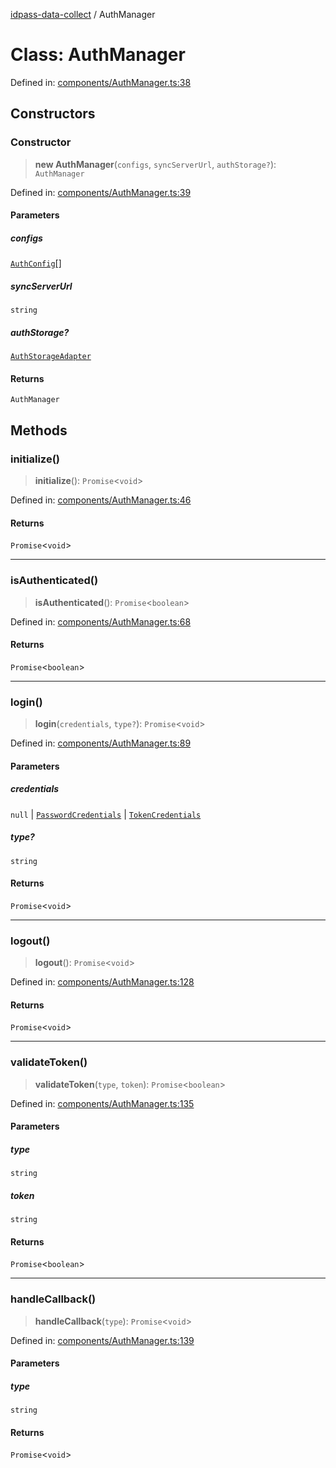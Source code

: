 [idpass-data-collect](../index.md) / AuthManager

# Class: AuthManager

Defined in: [components/AuthManager.ts:38](https://github.com/idpass/idpass-data-collect/blob/main/packages/datacollect/src/components/AuthManager.ts#L38)

## Constructors

### Constructor

> **new AuthManager**(`configs`, `syncServerUrl`, `authStorage?`): `AuthManager`

Defined in: [components/AuthManager.ts:39](https://github.com/idpass/idpass-data-collect/blob/main/packages/datacollect/src/components/AuthManager.ts#L39)

#### Parameters

##### configs

[`AuthConfig`](../interfaces/AuthConfig.md)[]

##### syncServerUrl

`string`

##### authStorage?

[`AuthStorageAdapter`](../interfaces/AuthStorageAdapter.md)

#### Returns

`AuthManager`

## Methods

### initialize()

> **initialize**(): `Promise`\<`void`\>

Defined in: [components/AuthManager.ts:46](https://github.com/idpass/idpass-data-collect/blob/main/packages/datacollect/src/components/AuthManager.ts#L46)

#### Returns

`Promise`\<`void`\>

***

### isAuthenticated()

> **isAuthenticated**(): `Promise`\<`boolean`\>

Defined in: [components/AuthManager.ts:68](https://github.com/idpass/idpass-data-collect/blob/main/packages/datacollect/src/components/AuthManager.ts#L68)

#### Returns

`Promise`\<`boolean`\>

***

### login()

> **login**(`credentials`, `type?`): `Promise`\<`void`\>

Defined in: [components/AuthManager.ts:89](https://github.com/idpass/idpass-data-collect/blob/main/packages/datacollect/src/components/AuthManager.ts#L89)

#### Parameters

##### credentials

`null` | [`PasswordCredentials`](../interfaces/PasswordCredentials.md) | [`TokenCredentials`](../interfaces/TokenCredentials.md)

##### type?

`string`

#### Returns

`Promise`\<`void`\>

***

### logout()

> **logout**(): `Promise`\<`void`\>

Defined in: [components/AuthManager.ts:128](https://github.com/idpass/idpass-data-collect/blob/main/packages/datacollect/src/components/AuthManager.ts#L128)

#### Returns

`Promise`\<`void`\>

***

### validateToken()

> **validateToken**(`type`, `token`): `Promise`\<`boolean`\>

Defined in: [components/AuthManager.ts:135](https://github.com/idpass/idpass-data-collect/blob/main/packages/datacollect/src/components/AuthManager.ts#L135)

#### Parameters

##### type

`string`

##### token

`string`

#### Returns

`Promise`\<`boolean`\>

***

### handleCallback()

> **handleCallback**(`type`): `Promise`\<`void`\>

Defined in: [components/AuthManager.ts:139](https://github.com/idpass/idpass-data-collect/blob/main/packages/datacollect/src/components/AuthManager.ts#L139)

#### Parameters

##### type

`string`

#### Returns

`Promise`\<`void`\>
